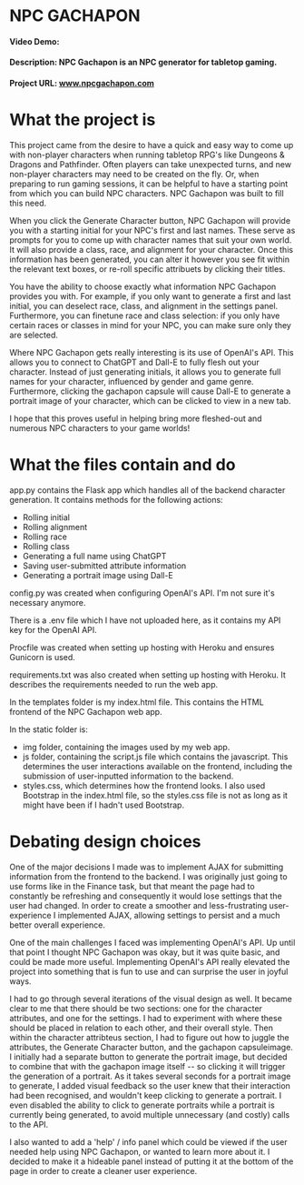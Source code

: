 # NPC GACHAPON
#### Video Demo:  <URL HERE>
#### Description: NPC Gachapon is an NPC generator for tabletop gaming.
#### Project URL: www.npcgachapon.com

# What the project is
This project came from the desire to have a quick and easy way to come up with non-player characters when running tabletop RPG's like Dungeons & Dragons and Pathfinder. Often players can take unexpected turns, and new non-player characters may need to be created on the fly. Or, when preparing to run gaming sessions, it can be helpful to have a starting point from which you can build NPC characters. NPC Gachapon was built to fill this need.

When you click the Generate Character button, NPC Gachapon will provide you with a starting initial for your NPC's first and last names. These serve as prompts for you to come up with character names that suit your own world. It will also provide a class, race, and alignment for your character. Once this information has been generated, you can alter it however you see fit within the relevant text boxes, or re-roll specific attribuets by clicking their titles.

You have the ability to choose exactly what information NPC Gachapon provides you with. For example, if you only want to generate a first and last initial, you can deselect race, class, and alignment in the settings panel. Furthermore, you can finetune race and class selection: if you only have certain races or classes in mind for your NPC, you can make sure only they are selected.

Where NPC Gachapon gets really interesting is its use of OpenAI's API. This allows you to connect to ChatGPT and Dall-E to fully flesh out your character. Instead of just generating initials, it allows you to generate full names for your character, influenced by gender and game genre. Furthermore, clicking the gachapon capsule will cause Dall-E to generate a portrait image of your character, which can be clicked to view in a new tab.

I hope that this proves useful in helping bring more fleshed-out and numerous NPC characters to your game worlds!


# What the files contain and do
app.py contains the Flask app which handles all of the backend character generation. It contains methods for the following actions:
* Rolling initial
* Rolling alignment
* Rolling race
* Rolling class
* Generating a full name using ChatGPT
* Saving user-submitted attribute information
* Generating a portrait image using Dall-E

config.py was created when configuring OpenAI's API. I'm not sure it's necessary anymore.

There is a .env file which I have not uploaded here, as it contains my API key for the OpenAI API.

Procfile was created when setting up hosting with Heroku and ensures Gunicorn is used.

requirements.txt was also created when setting up hosting with Heroku. It describes the requirements needed to run the web app.

In the templates folder is my index.html file. This contains the HTML frontend of the NPC Gachapon web app.

In the static folder is:
* img folder, containing the images used by my web app.
* js folder, containing the script.js file which contains the javascript. This determines the user interactions available on the frontend, including the submission of user-inputted information to the backend.
* styles.css, which determines how the frontend looks. I also used Bootstrap in the index.html file, so the styles.css file is not as long as it might have been if I hadn't used Bootstrap.

# Debating design choices
One of the major decisions I made was to implement AJAX for submitting information from the frontend to the backend. I was originally just going to use forms like in the Finance task, but that meant the page had to constantly be refreshing and consequently it would lose settings that the user had changed. In order to create a smoother and less-frustrating user-experience I implemented AJAX, allowing settings to persist and a much better overall experience.

One of the main challenges I faced was implementing OpenAI's API. Up until that point I thought NPC Gachapon was okay, but it was quite basic, and could be made more useful. Implementing OpenAI's API really elevated the project into something that is fun to use and can surprise the user in joyful ways.

I had to go through several iterations of the visual design as well. It became clear to me that there should be two sections: one for the character attributes, and one for the settings. I had to experiment with where these should be placed in relation to each other, and their overall style. Then within the character attribteus section, I had to figure out how to juggle the attributes, the Generate Character button, and the gachapon capsuleimage. I initially had a separate button to generate the portrait image, but decided to combine that with the gachapon image itself -- so clicking it will trigger the generation of a portrait. As it takes several seconds for a portrait image to generate, I added visual feedback so the user knew that their interaction had been recognised, and wouldn't keep clicking to generate a portrait. I even disabled the ability to click to generate portraits while a portrait is currently being generated, to avoid multiple unnecessary (and costly) calls to the API.

I also wanted to add a 'help' / info panel which could be viewed if the user needed help using NPC Gachapon, or wanted to learn more about it. I decided to make it a hideable panel instead of putting it at the bottom of the page in order to create a cleaner user experience.
